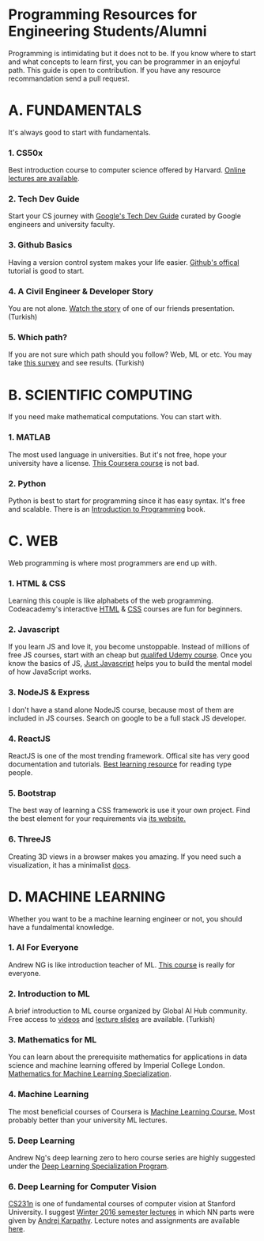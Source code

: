 
Programming Resources for Engineering Students/Alumni
=====================================================

Programming is intimidating but it does not to be. If you know where to start and what concepts to learn first, you can be programmer in an enjoyful path. This guide is open to contribution. If you have any resource recommandation send a pull request.

A. FUNDAMENTALS
===============

It's always good to start with fundamentals.

### 1. CS50x

Best introduction course to computer science offered by Harvard. [Online lectures are available](https://cs50.harvard.edu/).

### 2. Tech Dev Guide

Start your CS journey with [Google's Tech Dev Guide](https://techdevguide.withgoogle.com/) curated by Google engineers and university faculty.

### 3. Github Basics

Having a version control system makes your life easier. [Github's offical](https://guides.github.com/activities/hello-world/) tutorial is good to start.

### 4. A Civil Engineer & Developer Story

You are not alone. [Watch the story](https://www.youtube.com/watch?v=IGOmyRZoUSs) of one of our friends presentation. (Turkish)

### 5. Which path?

If you are not sure which path should you follow? Web, ML or etc. You may take [this survey](https://bit.ly/hangipatika) and see results. (Turkish)

B. SCIENTIFIC COMPUTING
=======================

If you need make mathematical computations. You can start with.

### 1. MATLAB

The most used language in universities. But it's not free, hope your university have a license. [This Coursera course](https://www.coursera.org/learn/matlab) is not bad.

### 2. Python

Python is best to start for programming since it has easy syntax. It's free and scalable. There is an [Introduction to Programming](https://link.springer.com/book/10.1007/978-3-7091-1343-1) book.

C. WEB
======

Web programming is where most programmers are end up with.

### 1. HTML & CSS

Learning this couple is like alphabets of the web programming. Codeacademy's interactive [HTML](https://www.codecademy.com/learn/learn-html) & [CSS](https://www.codecademy.com/learn/learn-css) courses are fun for beginners.

### 2. Javascript

If you learn JS and love it, you become unstoppable. Instead of millions of free JS courses, start with an cheap but [qualifed Udemy course](https://www.udemy.com/course/the-complete-javascript-course/). Once you know the basics of JS, [Just Javascript](https://justjavascript.com/) helps you to build the mental model of how JavaScript works.

### 3. NodeJS & Express

I don't have a stand alone NodeJS course, because most of them are included in JS courses. Search on google to be a full stack JS developer.

### 4. ReactJS

ReactJS is one of the most trending framework. Offical site has very good documentation and tutorials. [Best learning resource](https://reactjs.org/tutorial/tutorial.html) for reading type people.

### 5. Bootstrap

The best way of learning a CSS framework is use it your own project. Find the best element for your requirements via [its website.](https://getbootstrap.com/docs/)

### 6. ThreeJS

Creating 3D views in a browser makes you amazing. If you need such a visualization, it has a minimalist [docs](https://threejs.org/docs/).

D. MACHINE LEARNING
===================

Whether you want to be a machine learning engineer or not, you should have a fundalmental knowledge.

### 1. AI For Everyone

Andrew NG is like introduction teacher of ML. [This course](https://www.coursera.org/learn/ai-for-everyone) is really for everyone.

### 2. Introduction to ML

A brief introduction to ML course organized by Global AI Hub community. Free access to [videos](https://www.youtube.com/playlist?list=PL5cQhn5g7gJXxugJGpySX2diWg9sRaogN) and [lecture slides](https://drive.google.com/file/d/109ruTjsp-KiRHl7W2WtLcJKECSe9wVNZ/view) are available. (Turkish)

### 3. Mathematics for ML

You can learn about the prerequisite mathematics for applications in data science and machine learning offered by Imperial College London. [Mathematics for Machine Learning Specialization](https://www.coursera.org/specializations/mathematics-machine-learning).

### 4. Machine Learning

The most beneficial courses of Coursera is [Machine Learning Course.](https://www.coursera.org/learn/machine-learning) Most probably better than your university ML lectures.

### 5. Deep Learning

Andrew Ng's deep learning zero to hero course series are highly suggested under the [Deep Learning Specialization Program](https://www.coursera.org/specializations/deep-learning).


### 6. Deep Learning for Computer Vision

[CS231n](http://cs231n.stanford.edu/) is one of fundamental courses of computer vision at Stanford University. I suggest [Winter 2016 semester lectures](https://www.youtube.com/watch?v=NfnWJUyUJYU&list=PLkt2uSq6rBVctENoVBg1TpCC7OQi31AlC) in which NN parts were given by [Andrej Karpathy](https://karpathy.ai/). Lecture notes and assignments are available [here](https://github.com/maxim5/cs231n-2016-winter).